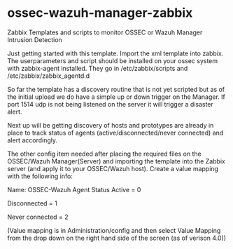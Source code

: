 # ossec-wazuh-manager-zabbix
Zabbix Templates and scripts to monitor OSSEC or Wazuh Manager Intrusion Detection

Just getting started with this template.  Import the xml template into zabbix.  The userparameters and script should be installed on your ossec system with zabbix-agent installed.  They go in /etc/zabbix/scripts and /etc/zabbix/zabbix_agentd.d

So far the template has a discovery routine that is not yet scripted but as of the initial upload we do have a simple up or down trigger on the Manager.  If port 1514 udp is not being listened on the server it will trigger a disaster alert.

Next up will be getting discovery of hosts and prototypes are already in place to track status of agents (active/disconnected/never connected) and alert accordingly.

The other config item needed after placing the required files on the OSSEC/Wazuh Manager(Server) and importing the template into the Zabbix server (and apply it to your OSSEC/Wazuh host).  Create a value mapping with the following info:

Name: OSSEC-Wazuh Agent Status
Active = 0

Disconnected = 1

Never connected = 2

(Value mapping is in Administration/config and then select Value Mapping from the drop down on the right hand side of the screen (as of verison 4.0))


